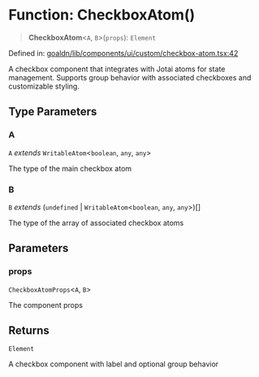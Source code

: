 # Function: CheckboxAtom()

> **CheckboxAtom**\<`A`, `B`\>(`props`): `Element`

Defined in: [goaldn/lib/components/ui/custom/checkbox-atom.tsx:42](https://github.com/aldesgroup/goaldn/blob/6a7943d02984b1a6b41d76a3a483a1484b644076/lib/components/ui/custom/checkbox-atom.tsx#L42)

A checkbox component that integrates with Jotai atoms for state management.
Supports group behavior with associated checkboxes and customizable styling.

## Type Parameters

### A

`A` *extends* `WritableAtom`\<`boolean`, `any`, `any`\>

The type of the main checkbox atom

### B

`B` *extends* (`undefined` \| `WritableAtom`\<`boolean`, `any`, `any`\>)[]

The type of the array of associated checkbox atoms

## Parameters

### props

`CheckboxAtomProps`\<`A`, `B`\>

The component props

## Returns

`Element`

A checkbox component with label and optional group behavior
